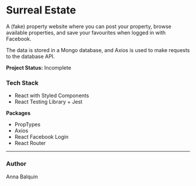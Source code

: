 # Surreal Estate

A (fake) property website where you can post your property, browse available properties, and save your favourites when logged in with Facebook. 

The data is stored in a Mongo database, and Axios is used to make requests to the database API.

**Project Status:** Incomplete

### Tech Stack

- React with Styled Components
- React Testing Library + Jest

**Packages**
- PropTypes
- Axios
- React Facebook Login
- React Router

---

### Author 
Anna Balquin
